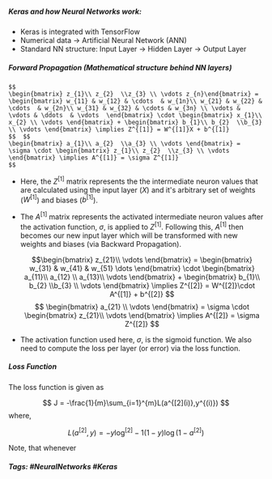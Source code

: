 ##### Keras and how Neural Networks work: 

- Keras is integrated with TensorFlow
- Numerical data $\rightarrow$ Artificial Neural Network (ANN)
- Standard NN structure:
	Input Layer $\rightarrow$ Hidden Layer $\rightarrow$ Output Layer

##### Forward Propagation (Mathematical structure behind NN layers)

	$$
	\begin{bmatrix} z_{1}\\ z_{2}  \\z_{3} \\ \vdots z_{n}\end{bmatrix} = \begin{bmatrix} w_{11} & w_{12} & \cdots  & w_{1n}\\ w_{21} & w_{22} & \cdots  & w_{2n}\\ w_{31} & w_{32} & \cdots & w_{3n} \\ \vdots & \vdots & \ddots  & \vdots  \end{bmatrix} \cdot \begin{bmatrix} x_{1}\\ x_{2} \\ \vdots \end{bmatrix} + \begin{bmatrix} b_{1}\\ b_{2}  \\b_{3} \\ \vdots \end{bmatrix} \implies Z^{[1]} = W^{[1]}X + b^{[1]}
	$$	$$
	\begin{bmatrix} a_{1}\\ a_{2}  \\a_{3} \\ \vdots \end{bmatrix} = \sigma \cdot \begin{bmatrix} z_{1}\\ z_{2}  \\z_{3} \\ \vdots \end{bmatrix} \implies A^{[1]} = \sigma Z^{[1]}
	$$
- Here, the $Z^{[1]}$ matrix represents the the intermediate neuron values that are calculated using the input layer ($X$) and it's arbitrary set of weights ($W^{[1]}$) and biases ($b^{[1]}$).
- The $A^{[1]}$ matrix represents the activated intermediate neuron values after the activation function, $\sigma$, is applied to $Z^{[1]}$. Following this, $A^{[1]}$ then becomes our new input layer which will be transformed with new weights and biases (via Backward Propagation). 

	$$\begin{bmatrix} z_{21}\\ \vdots \end{bmatrix} = \begin{bmatrix} w_{31} & w_{41} & w_{51} \dots \end{bmatrix} \cdot \begin{bmatrix} a_{11}\\ a_{12} \\ a_{13}\\ \vdots \end{bmatrix} + \begin{bmatrix} b_{1}\\ b_{2}  \\b_{3} \\ \vdots \end{bmatrix} \implies Z^{[2]} = W^{[2]}\cdot A^{[1]} + b^{[2]}
	$$
	$$
	\begin{bmatrix} a_{21} \\ \vdots \end{bmatrix} = \sigma \cdot \begin{bmatrix} z_{21}\\ \vdots \end{bmatrix} \implies A^{[2]} = \sigma Z^{[2]}
	$$	
- The activation function used here, $\sigma$, is the sigmoid function. We also need to compute the loss per layer (or error) via the loss function.
##### Loss Function

The loss function is given as 

$$
J = -\frac{1}{m}\sum_{i=1}^{m}L(a^{[2](i)},y^{(i)})
$$
where,

$$
L(a^{[2]},y) = -y\log^{[2]}-1(1-y)\log(1-a^{[2]})
$$

Note, that whenever 

##### Tags: #NeuralNetworks #Keras
